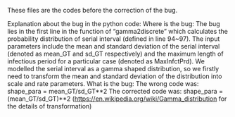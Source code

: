 These files are the codes before the correction of the bug.

Explanation about the bug in the python code:
Where is the bug: 
The bug lies in the first line in the function of “gamma2discrete” which calculates the probability distribution of serial interval (defined in line 94~97). The input parameters include the mean and standard deviation of the serial interval (denoted as mean_GT and sd_GT respectively) and the maximum length of infectious period for a particular case (denoted as MaxInfctPrd). 
We modelled the serial interval as a gamma shaped distribution, so we firstly need to transform the mean and standard deviation of the distribution into scale and rate parameters. 
What is the bug: 
The wrong code was: shape_para = mean_GT/sd_GT**2
The corrected code was: shape_para = (mean_GT/sd_GT)**2
(https://en.wikipedia.org/wiki/Gamma_distribution for the details of transformation)


